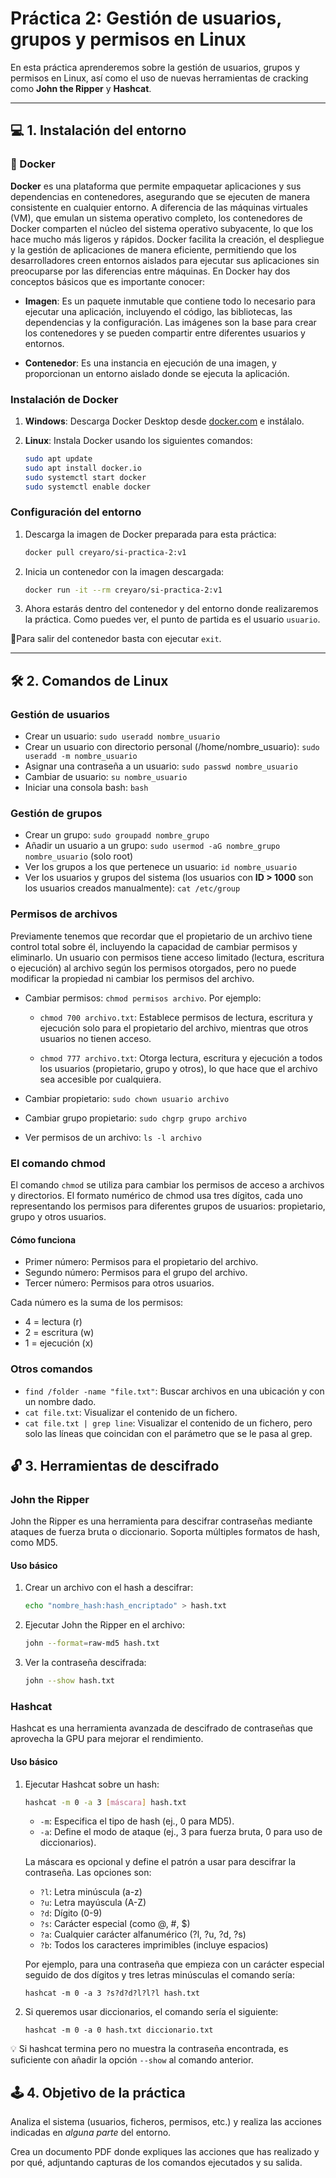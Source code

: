 
# Práctica 2: Gestión de usuarios, grupos y permisos en Linux

En esta práctica aprenderemos sobre la gestión de usuarios, grupos y permisos en Linux, así como el uso de nuevas herramientas de cracking como **John the Ripper** y **Hashcat**. 

---

## 💻 1. Instalación del entorno

### 🐋 Docker
**Docker** es una plataforma que permite empaquetar aplicaciones y sus dependencias en contenedores, asegurando que se ejecuten de manera consistente en cualquier entorno. A diferencia de las máquinas virtuales (VM), que emulan un sistema operativo completo, los contenedores de Docker comparten el núcleo del sistema operativo subyacente, lo que los hace mucho más ligeros y rápidos. Docker facilita la creación, el despliegue y la gestión de aplicaciones de manera eficiente, permitiendo que los desarrolladores creen entornos aislados para ejecutar sus aplicaciones sin preocuparse por las diferencias entre máquinas. En Docker hay dos conceptos básicos que es importante conocer:

- **Imagen**: Es un paquete inmutable que contiene todo lo necesario para ejecutar una aplicación, incluyendo el código, las bibliotecas, las dependencias y la configuración. Las imágenes son la base para crear los contenedores y se pueden compartir entre diferentes usuarios y entornos.

- **Contenedor**: Es una instancia en ejecución de una imagen, y proporcionan un entorno aislado donde se ejecuta la aplicación. 

### Instalación de Docker
1. **Windows**: Descarga Docker Desktop desde [docker.com](https://www.docker.com) e instálalo.
2. **Linux**: Instala Docker usando los siguientes comandos:

   ```bash
   sudo apt update
   sudo apt install docker.io
   sudo systemctl start docker
   sudo systemctl enable docker
   ```

### Configuración del entorno
1. Descarga la imagen de Docker preparada para esta práctica:
   ```bash
   docker pull creyaro/si-practica-2:v1
   ```

2. Inicia un contenedor con la imagen descargada:
   ```bash
   docker run -it --rm creyaro/si-practica-2:v1
   ```

3. Ahora estarás dentro del contenedor y del entorno donde realizaremos la práctica. Como puedes ver, el punto de partida es el usuario `usuario`.

🚪Para salir del contenedor basta con ejecutar `exit`.

---

## 🛠️ 2. Comandos de Linux

### Gestión de usuarios
- Crear un usuario: `sudo useradd nombre_usuario`
- Crear un usuario con directorio personal (/home/nombre_usuario): `sudo useradd -m nombre_usuario`
- Asignar una contraseña a un usuario: `sudo passwd nombre_usuario`
- Cambiar de usuario: `su nombre_usuario`
- Iniciar una consola bash: `bash`

### Gestión de grupos
- Crear un grupo: `sudo groupadd nombre_grupo`
- Añadir un usuario a un grupo: `sudo usermod -aG nombre_grupo nombre_usuario` (solo root)
- Ver los grupos a los que pertenece un usuario: `id nombre_usuario`
- Ver los usuarios y grupos del sistema (los usuarios con **ID > 1000** son los usuarios creados manualmente): `cat /etc/group`

### Permisos de archivos

Previamente tenemos que recordar que el propietario de un archivo tiene control total sobre él, incluyendo la capacidad de cambiar permisos y eliminarlo. Un usuario con permisos tiene acceso limitado (lectura, escritura o ejecución) al archivo según los permisos otorgados, pero no puede modificar la propiedad ni cambiar los permisos del archivo.


- Cambiar permisos: `chmod permisos archivo`. Por ejemplo:
   - ``chmod 700 archivo.txt``:
Establece permisos de lectura, escritura y ejecución solo para el propietario del archivo, mientras que otros usuarios no tienen acceso.

   - ``chmod 777 archivo.txt``:
Otorga lectura, escritura y ejecución a todos los usuarios (propietario, grupo y otros), lo que hace que el archivo sea accesible por cualquiera.

- Cambiar propietario: `sudo chown usuario archivo`
- Cambiar grupo propietario: `sudo chgrp grupo archivo`
- Ver permisos de un archivo: `ls -l archivo`

### El comando chmod

El comando ``chmod`` se utiliza para cambiar los permisos de acceso a archivos y directorios. El formato numérico de chmod usa tres dígitos, cada uno representando los permisos para diferentes grupos de usuarios: propietario, grupo y otros usuarios.

#### Cómo funciona
- Primer número: Permisos para el propietario del archivo.
- Segundo número: Permisos para el grupo del archivo.
- Tercer número: Permisos para otros usuarios.

Cada número es la suma de los permisos:

- 4 = lectura (r)
- 2 = escritura (w)
- 1 = ejecución (x)

### Otros comandos

- `find /folder -name "file.txt"`: Buscar archivos en una ubicación y con un nombre dado.
- `cat file.txt`: Visualizar el contenido de un fichero.
- `cat file.txt | grep line`: Visualizar el contenido de un fichero, pero solo las líneas que coincidan con el parámetro que se le pasa al grep.

## 🔓 3. Herramientas de descifrado

### John the Ripper
John the Ripper es una herramienta para descifrar contraseñas mediante ataques de fuerza bruta o diccionario. Soporta múltiples formatos de hash, como MD5.

#### Uso básico
1. Crear un archivo con el hash a descifrar:
   ```bash
   echo "nombre_hash:hash_encriptado" > hash.txt
   ```
2. Ejecutar John the Ripper en el archivo:
   ```bash
   john --format=raw-md5 hash.txt
   ```
3. Ver la contraseña descifrada:
   ```bash
   john --show hash.txt
   ```

### Hashcat
Hashcat es una herramienta avanzada de descifrado de contraseñas que aprovecha la GPU para mejorar el rendimiento.

#### Uso básico
1. Ejecutar Hashcat sobre un hash:
   ```bash
   hashcat -m 0 -a 3 [máscara] hash.txt
   ```

    - `-m`: Especifica el tipo de hash (ej., 0 para MD5).
    - `-a`: Define el modo de ataque (ej., 3 para fuerza bruta, 0 para uso de diccionarios).

    La máscara es opcional y define el patrón a usar para descifrar la contraseña. Las opciones son:

    - ``?l``: Letra minúscula (a-z)
    - ``?u``: Letra mayúscula (A-Z)
    - ``?d``: Dígito (0-9)
    - ``?s``: Carácter especial (como @, #, $)
    - ``?a``: Cualquier carácter alfanumérico (?l, ?u, ?d, ?s)
    - ``?b``: Todos los caracteres imprimibles (incluye espacios)

    Por ejemplo, para una contraseña que empieza con un carácter especial seguido de dos dígitos y tres letras minúsculas el comando sería:

    ```
    hashcat -m 0 -a 3 ?s?d?d?l?l?l hash.txt
    ```


2. Si queremos usar diccionarios, el comando sería el siguiente:

   ```
   hashcat -m 0 -a 0 hash.txt diccionario.txt 
   ```

💡 Si hashcat termina pero no muestra la contraseña encontrada, es suficiente con añadir la opción `--show` al comando anterior.

## 🕹️ 4. Objetivo de la práctica

Analiza el sistema (usuarios, ficheros, permisos, etc.) y realiza las acciones indicadas en *alguna parte* del entorno.

Crea un documento PDF donde expliques las acciones que has realizado y por qué, adjuntando capturas de los comandos ejecutados y su salida.
